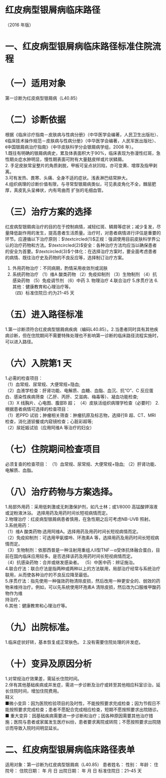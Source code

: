 # 红皮病型银屑病临床路径  
（2016 年版）  
# 一、红皮病型银屑病临床路径标准住院流程  
# （一）适用对象  
第一诊断为红皮病型银屑病（L40.85）  
# （二）诊断依据  
根据《临床诊疗指南－皮肤病与性病分册》（中华医学会编著，人民卫生出版社）、《临床技术操作规范－皮肤病与性病分册》（中华医学会编著，人民军医出版社）、《中国银屑病治疗指南》（中华皮肤科学分会银屑病学组，2008 年）。  
1.既往有明确的银屑病病史，累及体表面积大于$90\%$，临床表现为弥漫性红斑，急性期炎症水肿明显，慢性期表面可附有大量麸皮样或片状鳞屑。  
2. 手足皮肤常呈整片的角质剥脱，甲板可呈点状凹陷，亦可变黄、增厚及指甲剥离。  
3.可有发热、畏寒、头痛、全身不适的症状。浅表淋巴结常肿大。  
4.组织病理的诊断价值有限，与寻常型银屑病类似，可见表皮角化不全，棘层肥厚，真皮乳头呈棒状，内有弯曲而 扩张的毛细血管。  
# （三）治疗方案的选择  
红皮病型银屑病治疗的目的在于控制病情，减轻红斑、鳞屑等症状；减少复发，尽量降低副作用的发生，提高患者生活质量。治疗时，对患者病情进行评估是重要的环节。应遵循以下治疗原则：$\textcircled{1}$正规：强调使用目前皮肤科学界公认的治疗药物和方法。$\textcircled{2}$安全：各种治疗方法均应当以确保患者的安全为首要。$\textcircled{3}$个体化：在选择治疗方案时，要全面考虑患者的病情、既往治疗史及药物的不良反应等，选择制订治疗方案。  
1. 外用药物治疗：不同病期，酌情采用收敛剂或润肤  
2. 系统药物治疗 （1）维A 酸类药物 （2）免疫抑制剂 （3）生物制剂 （4）抗感染药物 （5）免疫调节剂 （6）中药 3. 物理治疗 4.联合治疗  5.序贯疗法 6.其他：健康教育和心理治疗等。  
（四）标准住院日:约为21-45 天  
# （五）进入路径标准  
1.第一诊断须符合红皮病型银屑病疾病（编码L40.85）。2.当患者同时具有其他疾病诊断，但在住院期间不需要特殊处理也不影响第一诊断的临床路径流程实施时，可以进入路径。  
# （六）入院第1 天  
1.必需的检查项目：  
（1）血常规、尿常规、大便常规$+$隐血;  
（2）血液学检查：肝肾功能、电解质、血糖、血脂、血沉、抗“O”、C 反应蛋白、感染性疾病筛查（乙肝、丙肝、艾滋病、梅毒等）、凝血功能检查;  
（3）X 线胸片、心电图、腹部B 超； （4）皮肤活组织病理学检查（必要时） 2.根据患者病情可选择的检查项目：  
（1）若PPD 试验；肿瘤相关筛查：肿瘤抗原及标志物，选择行B 超、CT、MRI 检查，消化道钡餐或内窥镜检查；心脏彩超等;  
（2）尿妊娠试验（应用阿维A 等治疗的妇女）  
# （七）住院期间检查项目  
必须复查的检查项目：  （1）血常规、尿常规、大便常规$+$隐血;  （2）肝肾功能、电解质、血脂。  
# （八）治疗药物与方案选择。  
1.局部外用药：采用低刺激或无刺激保护剂，如凡士林；或1/8000 高锰酸钾溶液或淀粉液沐浴。 选择用药及用药时间长短视病情而定。  
2.物理治疗：红皮病型银屑病患者慎用，在急性期之后可考虑NB-UVB 照射。  
3.系统用药：  
（1）维A 酸类药物:选用阿维A。选择用药及用药时间长短视病情而定。  
（2）免疫抑制剂：可选用甲氨蝶呤、环孢素A 等，选择用药及用药时间长短视病情而定。  
（3）生物制剂：依那西普是一种注射用重组人Ⅱ型TNF－α受体抗体融合蛋白，目前在国内临床应用较多。是否选择该药及用药时间长短视病情而定。  
（4）抗感染药物：合并或继发感染者。 （5）中医中药：辨证施治。  
4.联合疗法：联合疗法是指两种或两种以上的方法联用，局部治疗经常与系统治疗联用，从而使各种治疗的不良反应降至最低。  
5.序贯疗法：指先使用一种强效药物清除皮损，然后改用一种更安全的、弱效的药物来维持治疗。例如，可以先系统使用环孢素A 清除皮损，然后改为口服维甲酸药物作为维  
持治疗。  
6.其他：健康教育和心理治疗等。  
# （九）出院标准。  
1.临床症状好转，基本恢复成正常肤色。 2.没有需要住院处理的并发症。  
# （十）变异及原因分析  
1.对常规治疗效果差，需延长住院时间。  
2.伴有其他基础疾病或并发症，需进一步诊断及治疗或转至其他相应科室诊治，延长住院时间，增加住院费用。  
释义  
■微小变异：因为医院检验项目的及时性，不能按照要求完成检查；因为节假日不能按照要求完成检查；患者不愿配合完成相应检查，短期不愿按照要求出院随诊。  
■ 重大变异：因基础疾病需要进一步诊断和治疗；因各种原因需要其他治疗措施；医院与患者或家属发生医疗纠纷，患者要求离院或转院；不愿按照要求出院随诊而导致入院时间明显延长。  
# 二、红皮病型银屑病临床路径表单  
适用对象：第一诊断为红皮病型银屑病（L40.85） 患者姓名：             性别：     年龄：        住院号：               住院日期：     年    月   日 出院日期：     年   月   日  标准住院日：21–45 天  
